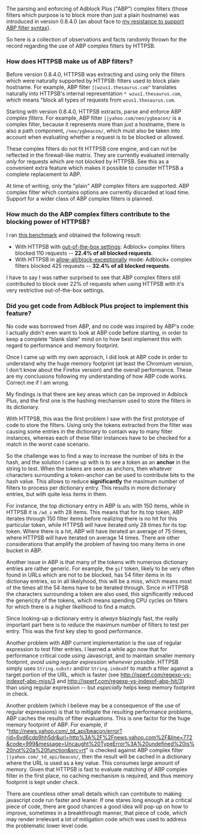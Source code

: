 The parsing and enforcing of Adblock Plus ("ABP") complex filters (those filters which purpose is to block more than just a plain hostname) was introduced in version 0.8.4.0 (an about face to [my resistance to support ABP filter syntax](/gorhill/httpswitchboard/issues/149#issuecomment-32471021)).

So here is a collection of observations and facts randomly thrown for the record regarding the use of ABP complex filters by HTTPSB.

### How does HTTPSB make us of ABP filters?

Before version 0.8.4.0, HTTPSB was extracting and using only the filters which were naturally supported by HTTPSB: filters used to block plain hostname. For example, ABP filter `||wzus1.thesaurus.com^` translates naturally into HTTPSB's internal representation `* wzus1.thesaurus.com`, which means "block all types of requests from `wzus1.thesaurus.com`.

Starting with version 0.8.4.0, HTTPSB extracts, parse and enforce ABP *complex filters*. For example, ABP filter `||yahoo.com/neo/ygbeacon/` is a complex filter, because it represents more than just a hostname, there is also a path component, `/neo/ygbeacon/`, which must also be taken into account when evaluating whether a request is to be blocked or allowed.

These complex filters do not fit HTTPSB core engine, and can not be reflected in the firewall-like matrix. They are currently evaluated internally *only* for requests which are not blocked by HTTPSB. See this as a convenient extra feature which makes it possible to consider HTTPSB a complete replacement to ABP.

At time of writing, only the "plain" ABP complex filters are supported. ABP complex filter which contains options are currently discarded at load time. Support for a wider class of ABP complex filters is planned.

### How much do the ABP complex filters contribute to the blocking power of HTTPSB?

I ran [this benchmark](/gorhill/httpswitchboard/wiki/Comparative-benchmarks-against-widely-used-blockers:-Top-15-Most-Popular-News-Websites) and obtained the following result:

- With HTTPSB with [out-of-the-box settings](/gorhill/httpswitchboard/wiki/How-to-use-HTTP-Switchboard:-Two-opposing-views#wiki-the-block-allallow-exceptionally-approach): Adblock+ complex filters blocked 110 requests -- **22.4% of all blocked requests**.
- With HTTPSB in [allow-all/block-exceptionally](/gorhill/httpswitchboard/wiki/How-to-use-HTTP-Switchboard:-Two-opposing-views#wiki-the-allow-allblock-exceptionally-approach) mode: Adblock+ complex filters blocked 425 requests -- **32.4% of all blocked requests**.

I have to say I was rather surprised to see that ABP complex filters still contributed to block over 22% of requests when using HTTPSB with it's very restrictive out-of-the-box settings.

### Did you get code from Adblock Plus project to implement this feature?

No code was borrowed from ABP, and no code was inspired by ABP's code: I actually didn't even want to look at ABP code before starting, in order to keep a complete "blank slate" mind on to how best implement this with regard to performance and memory footprint.

Once I came up with my own approach, I did look at ABP code in order to understand why the huge memory footprint (at least the Chromium version, I don't know about the Firefox version) and the overall performance.  These are my conclusions following my understanding of how ABP code works. Correct me if I am wrong.

My findings is that there are key areas which can be improved in Adblock Plus, and the first one is the hashing mechanism used to store the filters in its dictionary.

With HTTPSB, this was the first problem I saw with the first prototype of code to store the filters. Using only the tokens extracted from the filter was causing some entries in the dictionary to contain way to many filter instances, whereas each of these filter instances have to be checked for a match in the worst case scenario.

So the challenge was to find a way to increase the number of bits in the hash, and the solution I came up with is to see a token as an **anchor** in the string to test. When the tokens are seen as anchors, then whatever characters surrounding a token-anchor can be used to contribute bits to the hash value. This allows to reduce **significantly** the maximum number of filters to process per dictionary entry. This results in more dictionary entries, but with quite less items in them.

For instance, the top dictionary entry in ABP is `ads` with 150 items, while in HTTPSB it is `/ad_s` with 28 items. This means that for its top token, ABP iterates through 150 filter items before realizing there is no hit for this particular token, while HTTPSB will have iterated only 28 times for its top token. Where there is a hit, ABP will have iterated an average of 75 times, where HTTPSB will have iterated on average 14 times. There are other considerations that amplify the problem of having too many items in one bucket in ABP.

Another issue in ABP is that many of the tokens with numerous dictionary entries are rather generic. For example, the `gif` token, likely to be very often found in URLs which are not to be blocked, has 54 filter items in its dictionay entries, so in all likelyhood, this will be a miss, which means most of the times all the 54 items have to be iterated through. Since in HTTPSB the characters surrounding a token are also used, this significantly reduced the genericity of the tokens, which means spending CPU cycles on filters for which there is a higher likelihood to find a match.

Since looking-up a dictionary entry is _always_ blazingly fast, the really important part here is to reduce the maximum number of filters to test per entry. This was the first key step to good performance.

Another problem with ABP current implementation is the use of regular expression to test filter entries. I learned a while ago now that for performance critical code using Javascript, and to maintain smaller memory footprint, *avoid using regular expression whenever possible*. HTTPSB simply uses `String.substr` and/or `String.indexOf` to match a filter against a target portion of the URL, which is faster (see <http://jsperf.com/regexp-vs-indexof-abp-miss/3> and <http://jsperf.com/regexp-vs-indexof-abp-hit/3>) than using regular expression -- but _especially_ helps keep memory footprint in check.

Another problem (which I believe may be a consequence of the use of regular expressions) is that to mitigate the resulting performance problems, ABP caches the results of filter evaluations. This is one factor for the huge memory footprint of ABP. For example, if "http://news.yahoo.com/_td_api/beacon/error?rid=6vd6cdp9hh5dr&url=http%3A%2F%2Fnews.yahoo.com%2F&line=772&code=999&message=Uncaught%20TypeError%3A%20undefined%20is%20not%20a%20function&src=rt" is checked against ABP complex filter `||yahoo.com/_td_api/beacon/`, then the result will be cached in a dictionary where the URL is used as a key value. This consumes large amount of memory. Given that HTTPSB is fast to evaluate matching of ABP complex filter in the first place, no caching mechanism is required, and thus memory footprint is kept under check.

There are countless other small details which can contribute to making javascript code run faster and leaner. If one stares long enough at a critical piece of code, there are good chances a good idea will pop-up on how to improve, sometimes in a breakthrough manner, that piece of code, which may render irrelevant a lot of mitigation code which was used to address the problematic lower level code.